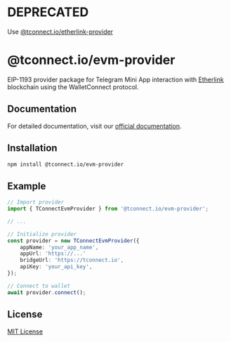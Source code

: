 # DEPRECATED

Use [@tconnect.io/etherlink-provider](https://www.npmjs.com/package/@tconnect.io/etherlink-provider)

# @tconnect.io/evm-provider

EIP-1193 provider package for Telegram Mini App interaction with [Etherlink](https://www.etherlink.com) blockchain using the WalletConnect protocol.

## Documentation

For detailed documentation, visit our [official documentation](https://t-connect.gitbook.io).

## Installation

```bash
npm install @tconnect.io/evm-provider
```

## Example

```typescript
// Import provider
import { TConnectEvmProvider } from '@tconnect.io/evm-provider';

// ...

// Initialize provider
const provider = new TConnectEvmProvider({
	appName: 'your_app_name',
	appUrl: 'https://...'
	bridgeUrl: 'https://tconnect.io',
	apiKey: 'your_api_key',
});

// Connect to wallet
await provider.connect();
```

## License

[MIT License](./LICENSE.txt)
